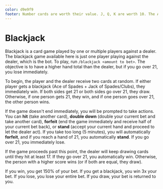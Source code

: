 ```yaml
---
color: d9e9f9
footer: Number cards are worth their value. J, Q, K are worth 10. The Ace is worth 11 unless that would cause a bust, in which case it is worth 1.
---
```


# Blackjack

Blackjack is a card game played by one or multiple players against a dealer. The blackjack game available here is just one player playing against the dealer, which is the bot. To play, run `/blackjack <amount to bet>`. The objective is to have a higher hand total than the dealer, but if you go over 21, you lose immediately.

To begin, the player and the dealer receive two cards at random. If either player gets a blackjack (Ace of Spades + Jack of Spades/Clubs), they immediately win. If both sides get 21 or both sides go over 21, they draw. Otherwise, if one person gets 21, they win, and if one person goes over 21, the other person wins.

If the game doesn't end immediately, you will be prompted to take actions. You can **hit** (take another card), **double down** (double your current bet and take another card), **forfeit** (end the game immediately and receive half of your current bet back), or **stand** (accept your current hand and proceed to let the dealer act). If you take too long (5 minutes), you will automatically **forfeit**, and if you reach a hand of 21, you automatically **stand**. If you go over 21, you immediately lose.

If the game proceeds past this point, the dealer will keep drawing cards until they hit at least 17. If they go over 21, you automatically win. Otherwise, the person with a higher score wins (or if both are equal, they draw).

If you win, you get 150% of your bet. If you get a blackjack, you win 3x your bet. If you lose, you lose your entire bet. If you draw, your bet is returned to you.
